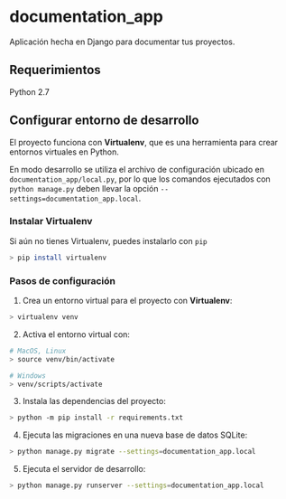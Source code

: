 # documentation_app

Aplicación hecha en Django para documentar tus proyectos.

## Requerimientos

Python 2.7

## Configurar entorno de desarrollo

El proyecto funciona con **Virtualenv**, que es una herramienta para crear entornos virtuales en Python. 

En modo desarrollo se utiliza el archivo de configuración ubicado en `documentation_app/local.py`, por lo que los comandos ejecutados con `python manage.py` deben llevar la opción `--settings=documentation_app.local`.

### Instalar Virtualenv

Si aún no tienes Virtualenv, puedes instalarlo con `pip`

```bash
> pip install virtualenv
```

### Pasos de configuración

1. Crea un entorno virtual para el proyecto con **Virtualenv**:

```bash
> virtualenv venv
```

2. Activa el entorno virtual con:

```bash
# MacOS, Linux
> source venv/bin/activate

# Windows
> venv/scripts/activate
```

3. Instala las dependencias del proyecto:

```bash
> python -m pip install -r requirements.txt
```

4. Ejecuta las migraciones en una nueva base de datos SQLite:

```bash
> python manage.py migrate --settings=documentation_app.local
```

5. Ejecuta el servidor de desarrollo:

```bash
> python manage.py runserver --settings=documentation_app.local
```